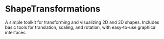 # ShapeTransformations
A simple toolkit for transforming and visualizing 2D and 3D shapes. Includes basic tools for translation, scaling, and rotation, with easy-to-use graphical interfaces.
